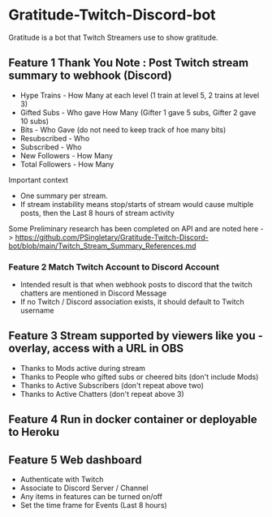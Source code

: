 # Gratitude-Twitch-Discord-bot
Gratitude is a bot that Twitch Streamers use to show gratitude.

## Feature 1 Thank You Note : Post Twitch stream summary to webhook (Discord)

 - Hype Trains - How Many at each level (1 train at level 5, 2 trains at level 3)
 - Gifted Subs - Who gave How Many (Gifter 1 gave 5 subs, Gifter 2 gave 10 subs)
 - Bits - Who Gave (do not need to keep track of hoe many bits)
 - Resubscribed - Who
 - Subscribed - Who
 - New Followers - How Many
 - Total Followers - How Many

Important context 
 - One summary per stream.
 - If stream instability means stop/starts of stream would cause multiple posts, then the Last 8 hours of stream activity

Some Preliminary research has been completed on API and are noted here -> https://github.com/PSingletary/Gratitude-Twitch-Discord-bot/blob/main/Twitch_Stream_Summary_References.md

### Feature 2 **Match Twitch Account to Discord Account**
 - Intended result is that when webhook posts to discord that the twitch chatters are mentioned in Discord Message
 - If no Twitch / Discord association exists, it should default to Twitch username
 
## Feature 3 Stream supported by viewers like you - overlay, access with a URL in OBS
 - Thanks to Mods active during stream
 - Thanks to People who gifted subs or cheered bits (don't include Mods)
 - Thanks to Active Subscribers (don't repeat above two)
 - Thanks to Active Chatters (don't repeat above 3)

## Feature 4 Run in docker container or deployable to Heroku

## Feature 5 Web dashboard
 - Authenticate with Twitch
 - Associate to Discord Server / Channel
 - Any items in features can be turned on/off
 - Set the time frame for Events (Last 8 hours)
